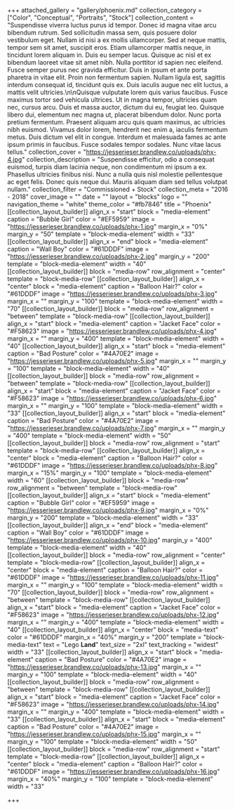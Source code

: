 +++
attached_gallery = "gallery/phoenix.md"
collection_category = ["Color", "Conceptual", "Portraits", "Stock"]
collection_content = "Suspendisse viverra luctus purus id tempor. Donec id magna vitae arcu bibendum rutrum. Sed sollicitudin massa sem, quis posuere dolor vestibulum eget. Nullam id nisi a ex mollis ullamcorper. Sed at neque mattis, tempor sem sit amet, suscipit eros. Etiam ullamcorper mattis neque, in tincidunt lorem aliquam in. Duis eu semper lacus. Quisque ac nisl et ex bibendum laoreet vitae sit amet nibh. Nulla porttitor id sapien nec eleifend. Fusce semper purus nec gravida efficitur. Duis in ipsum et ante porta pharetra in vitae elit. Proin non fermentum sapien. Nullam ligula est, sagittis interdum consequat id, tincidunt quis ex. Duis iaculis augue nec elit luctus, a mattis velit ultricies.\n\nQuisque vulputate lorem quis varius faucibus. Fusce maximus tortor sed vehicula ultrices. Ut in magna tempor, ultricies quam nec, cursus arcu. Duis et massa auctor, dictum dui eu, feugiat leo. Quisque libero dui, elementum nec magna ut, placerat bibendum dolor. Nunc porta pretium fermentum. Praesent aliquam arcu quis quam maximus, ac ultricies nibh euismod. Vivamus dolor lorem, hendrerit nec enim a, iaculis fermentum metus. Duis dictum vel elit in congue. Interdum et malesuada fames ac ante ipsum primis in faucibus. Fusce sodales tempor sodales. Nunc vitae lacus tellus."
collection_cover = "https://jesserieser.brandlew.co/uploads/phx-4.jpg"
collection_description = "Suspendisse efficitur, odio a consequat euismod, turpis diam lacinia neque, non condimentum mi ipsum a ex. Phasellus ultricies finibus nisi. Nunc a nulla quis nisl molestie pellentesque ac eget felis. Donec quis neque dui. Mauris aliquam diam sed tellus volutpat nullam."
collection_filter = "Commissioned + Stock"
collection_meta = "2016 - 2018"
cover_image = ""
date = ""
layout = "blocks"
logo = ""
navigation_theme = "white"
theme_color = "#fb7846"
title = "Phoenix"
[[collection_layout_builder]]
align_x = "start"
block = "media-element"
caption = "Bubble Girl"
color = "#EF5959"
image = "https://jesserieser.brandlew.co/uploads/phx-1.jpg"
margin_x = "0%"
margin_y = "50"
template = "block-media-element"
width = "33"
[[collection_layout_builder]]
align_x = "end"
block = "media-element"
caption = "Wall Boy"
color = "#61DDDF"
image = "https://jesserieser.brandlew.co/uploads/phx-2.jpg"
margin_y = "200"
template = "block-media-element"
width = "40"
[[collection_layout_builder]]
block = "media-row"
row_alignment = "center"
template = "block-media-row"
[[collection_layout_builder]]
align_x = "center"
block = "media-element"
caption = "Balloon Hair?"
color = "#61DDDF"
image = "https://jesserieser.brandlew.co/uploads/phx-3.jpg"
margin_x = ""
margin_y = "100"
template = "block-media-element"
width = "70"
[[collection_layout_builder]]
block = "media-row"
row_alignment = "between"
template = "block-media-row"
[[collection_layout_builder]]
align_x = "start"
block = "media-element"
caption = "Jacket Face"
color = "#F58623"
image = "https://jesserieser.brandlew.co/uploads/phx-4.jpg"
margin_x = ""
margin_y = "400"
template = "block-media-element"
width = "40"
[[collection_layout_builder]]
align_x = "start"
block = "media-element"
caption = "Bad Posture"
color = "#4A70E2"
image = "https://jesserieser.brandlew.co/uploads/phx-5.jpg"
margin_x = ""
margin_y = "100"
template = "block-media-element"
width = "40"
[[collection_layout_builder]]
block = "media-row"
row_alignment = "between"
template = "block-media-row"
[[collection_layout_builder]]
align_x = "start"
block = "media-element"
caption = "Jacket Face"
color = "#F58623"
image = "https://jesserieser.brandlew.co/uploads/phx-6.jpg"
margin_x = ""
margin_y = "100"
template = "block-media-element"
width = "33"
[[collection_layout_builder]]
align_x = "start"
block = "media-element"
caption = "Bad Posture"
color = "#4A70E2"
image = "https://jesserieser.brandlew.co/uploads/phx-7.jpg"
margin_x = ""
margin_y = "400"
template = "block-media-element"
width = "50"
[[collection_layout_builder]]
block = "media-row"
row_alignment = "start"
template = "block-media-row"
[[collection_layout_builder]]
align_x = "center"
block = "media-element"
caption = "Balloon Hair?"
color = "#61DDDF"
image = "https://jesserieser.brandlew.co/uploads/phx-8.jpg"
margin_x = "15%"
margin_y = "100"
template = "block-media-element"
width = "60"
[[collection_layout_builder]]
block = "media-row"
row_alignment = "between"
template = "block-media-row"
[[collection_layout_builder]]
align_x = "start"
block = "media-element"
caption = "Bubble Girl"
color = "#EF5959"
image = "https://jesserieser.brandlew.co/uploads/phx-9.jpg"
margin_x = "0%"
margin_y = "200"
template = "block-media-element"
width = "33"
[[collection_layout_builder]]
align_x = "end"
block = "media-element"
caption = "Wall Boy"
color = "#61DDDF"
image = "https://jesserieser.brandlew.co/uploads/phx-10.jpg"
margin_y = "400"
template = "block-media-element"
width = "40"
[[collection_layout_builder]]
block = "media-row"
row_alignment = "center"
template = "block-media-row"
[[collection_layout_builder]]
align_x = "center"
block = "media-element"
caption = "Balloon Hair?"
color = "#61DDDF"
image = "https://jesserieser.brandlew.co/uploads/phx-11.jpg"
margin_x = ""
margin_y = "100"
template = "block-media-element"
width = "70"
[[collection_layout_builder]]
block = "media-row"
row_alignment = "between"
template = "block-media-row"
[[collection_layout_builder]]
align_x = "start"
block = "media-element"
caption = "Jacket Face"
color = "#F58623"
image = "https://jesserieser.brandlew.co/uploads/phx-12.jpg"
margin_x = ""
margin_y = "400"
template = "block-media-element"
width = "40"
[[collection_layout_builder]]
align_x = "center"
block = "media-text"
color = "#61DDDF"
margin_x = "40%"
margin_y = "200"
template = "block-media-text"
text = "Lego **Land**"
text_size = "2xl"
text_tracking = "widest"
width = "33"
[[collection_layout_builder]]
align_x = "start"
block = "media-element"
caption = "Bad Posture"
color = "#4A70E2"
image = "https://jesserieser.brandlew.co/uploads/phx-13.jpg"
margin_x = ""
margin_y = "100"
template = "block-media-element"
width = "40"
[[collection_layout_builder]]
block = "media-row"
row_alignment = "between"
template = "block-media-row"
[[collection_layout_builder]]
align_x = "start"
block = "media-element"
caption = "Jacket Face"
color = "#F58623"
image = "https://jesserieser.brandlew.co/uploads/phx-14.jpg"
margin_x = ""
margin_y = "400"
template = "block-media-element"
width = "33"
[[collection_layout_builder]]
align_x = "start"
block = "media-element"
caption = "Bad Posture"
color = "#4A70E2"
image = "https://jesserieser.brandlew.co/uploads/phx-15.jpg"
margin_x = ""
margin_y = "100"
template = "block-media-element"
width = "50"
[[collection_layout_builder]]
block = "media-row"
row_alignment = "start"
template = "block-media-row"
[[collection_layout_builder]]
align_x = "center"
block = "media-element"
caption = "Balloon Hair?"
color = "#61DDDF"
image = "https://jesserieser.brandlew.co/uploads/phx-16.jpg"
margin_x = "40%"
margin_y = "100"
template = "block-media-element"
width = "33"

+++
